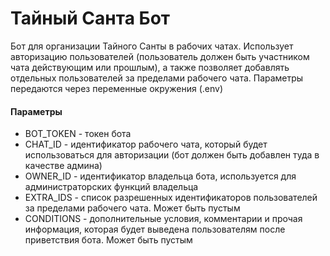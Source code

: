 # Тайный Санта Бот

Бот для организации Тайного Санты в рабочих чатах. Использует авторизацию пользователей (пользователь должен быть участником чата действующим или прошлым), а также позволяет добавлять отдельных пользователей за пределами рабочего чата.
Параметры передаются через переменные окружения (.env)

#### Параметры

* BOT_TOKEN - токен бота
* CHAT_ID - идентификатор рабочего чата, который будет использоваться для авторизации (бот должен быть добавлен туда в качестве админа)
* OWNER_ID - идентификатор владельца бота, используется для администраторских функций владельца
* EXTRA_IDS - список разрешенных идентификаторов пользователей за пределами рабочего чата. Может быть пустым
* CONDITIONS - дополнительные условия, комментарии и прочая информация, которая будет выведена пользователям после приветствия бота. Может быть пустым
